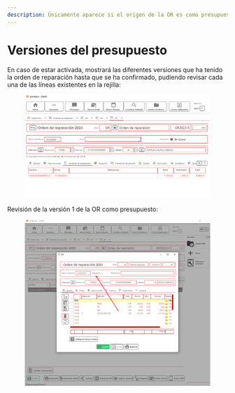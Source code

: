 ```yaml
---
description: Únicamente aparece si el origen de la OR es como presupuesto
---
```


# Versiones del presupuesto

En caso de estar activada, mostrará las diferentes versiones que ha tenido la orden de reparación hasta que se ha confirmado, pudiendo revisar cada una de las líneas existentes en la rejilla:

<figure><img src="../../../../../.gitbook/assets/imagen (36) (4).png" alt=""><figcaption></figcaption></figure>

Revisión de la versión 1 de la OR como presupuesto:

<figure><img src="../../../../../.gitbook/assets/imagen (39) (4).png" alt=""><figcaption></figcaption></figure>
